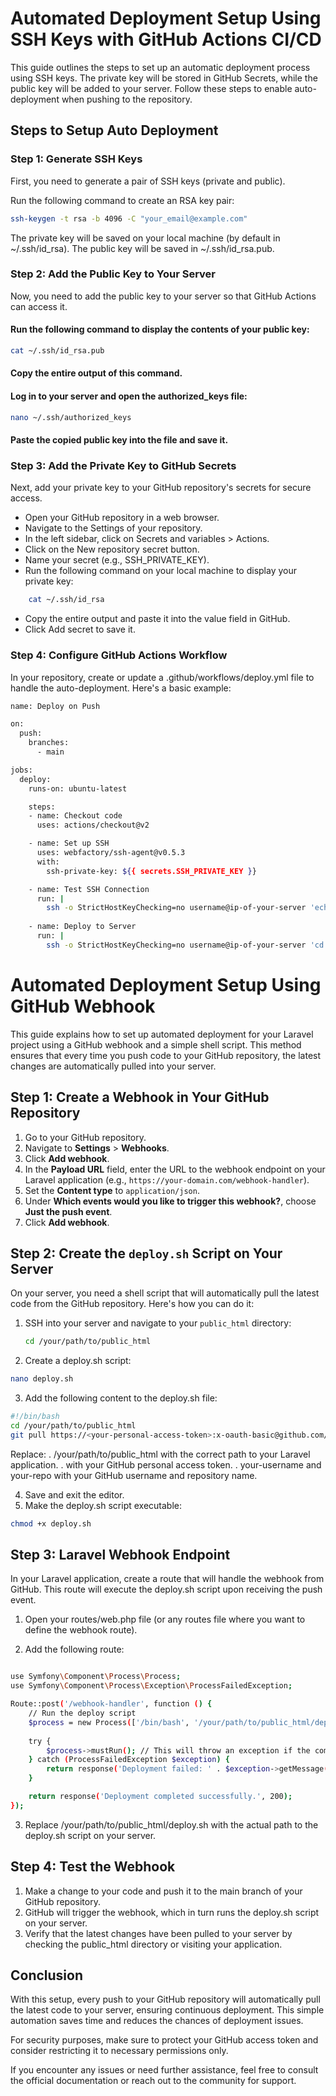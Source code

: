 # Automated Deployment Setup Using SSH Keys with GitHub Actions CI/CD

This guide outlines the steps to set up an automatic deployment process using SSH keys. The private key will be stored in GitHub Secrets, while the public key will be added to your server. Follow these steps to enable auto-deployment when pushing to the repository.

## Steps to Setup Auto Deployment

### Step 1: Generate SSH Keys

First, you need to generate a pair of SSH keys (private and public).

Run the following command to create an RSA key pair:

```bash
ssh-keygen -t rsa -b 4096 -C "your_email@example.com"

```

The private key will be saved on your local machine (by default in ~/.ssh/id_rsa).
The public key will be saved in ~/.ssh/id_rsa.pub.

### Step 2: Add the Public Key to Your Server

Now, you need to add the public key to your server so that GitHub Actions can access it.

#### Run the following command to display the contents of your public key:

```bash
cat ~/.ssh/id_rsa.pub

```

#### Copy the entire output of this command.

#### Log in to your server and open the authorized_keys file:
```bash
nano ~/.ssh/authorized_keys
```

#### Paste the copied public key into the file and save it.

### Step 3: Add the Private Key to GitHub Secrets

Next, add your private key to your GitHub repository's secrets for secure access.
 - Open your GitHub repository in a web browser.
 - Navigate to the Settings of your repository.
 - In the left sidebar, click on Secrets and variables > Actions.
 - Click on the New repository secret button.
 - Name your secret (e.g., SSH_PRIVATE_KEY).
 - Run the following command on your local machine to display your private key:
```bash
    cat ~/.ssh/id_rsa
```
 - Copy the entire output and paste it into the value field in GitHub.
 - Click Add secret to save it.

### Step 4: Configure GitHub Actions Workflow

In your repository, create or update a .github/workflows/deploy.yml file to handle the auto-deployment. Here's a basic example:

```bash
name: Deploy on Push

on:
  push:
    branches:
      - main

jobs:
  deploy:
    runs-on: ubuntu-latest

    steps:
    - name: Checkout code
      uses: actions/checkout@v2

    - name: Set up SSH
      uses: webfactory/ssh-agent@v0.5.3
      with:
        ssh-private-key: ${{ secrets.SSH_PRIVATE_KEY }}

    - name: Test SSH Connection
      run: |
        ssh -o StrictHostKeyChecking=no username@ip-of-your-server 'echo "SSH connection successful!"'
        
    - name: Deploy to Server
      run: |
        ssh -o StrictHostKeyChecking=no username@ip-of-your-server 'cd /path/to/public_html && git pull origin main && echo "Deployment completed successfully." || echo "Deployment failed."'

```

# Automated Deployment Setup Using GitHub Webhook

This guide explains how to set up automated deployment for your Laravel project using a GitHub webhook and a simple shell script. This method ensures that every time you push code to your GitHub repository, the latest changes are automatically pulled into your server.

## Step 1: Create a Webhook in Your GitHub Repository

1. Go to your GitHub repository.
2. Navigate to **Settings** > **Webhooks**.
3. Click **Add webhook**.
4. In the **Payload URL** field, enter the URL to the webhook endpoint on your Laravel application (e.g., `https://your-domain.com/webhook-handler`).
5. Set the **Content type** to `application/json`.
6. Under **Which events would you like to trigger this webhook?**, choose **Just the push event**.
7. Click **Add webhook**.

## Step 2: Create the `deploy.sh` Script on Your Server

On your server, you need a shell script that will automatically pull the latest code from the GitHub repository. Here's how you can do it:

1. SSH into your server and navigate to your `public_html` directory:
   ```bash
   cd /your/path/to/public_html
   ```
2. Create a deploy.sh script:
  ```bash
  nano deploy.sh
  ```
3. Add the following content to the deploy.sh file:
```bash
#!/bin/bash
cd /your/path/to/public_html
git pull https://<your-personal-access-token>:x-oauth-basic@github.com/your-username/your-repo.git main
```
Replace:
. /your/path/to/public_html with the correct path to your Laravel application.
. <your-personal-access-token> with your GitHub personal access token.
. your-username and your-repo with your GitHub username and repository name.

4. Save and exit the editor.
5. Make the deploy.sh script executable:
  ```bash
  chmod +x deploy.sh
  ```

## Step 3: Laravel Webhook Endpoint

In your Laravel application, create a route that will handle the webhook from GitHub. This route will execute the deploy.sh script upon receiving the push event.

1. Open your routes/web.php file (or any routes file where you want to define the webhook route).

2. Add the following route:

```bash

use Symfony\Component\Process\Process;
use Symfony\Component\Process\Exception\ProcessFailedException;

Route::post('/webhook-handler', function () {
    // Run the deploy script
    $process = new Process(['/bin/bash', '/your/path/to/public_html/deploy.sh']);
    
    try {
        $process->mustRun(); // This will throw an exception if the command fails
    } catch (ProcessFailedException $exception) {
        return response('Deployment failed: ' . $exception->getMessage(), 500);
    }

    return response('Deployment completed successfully.', 200);
});
```

3. Replace /your/path/to/public_html/deploy.sh with the actual path to the deploy.sh script on your server.

## Step 4: Test the Webhook

1. Make a change to your code and push it to the main branch of your GitHub repository.
2. GitHub will trigger the webhook, which in turn runs the deploy.sh script on your server.
3. Verify that the latest changes have been pulled to your server by checking the public_html directory or visiting your application.

## Conclusion

With this setup, every push to your GitHub repository will automatically pull the latest code to your server, ensuring continuous deployment. This simple automation saves time and reduces the chances of deployment issues.

For security purposes, make sure to protect your GitHub access token and consider restricting it to necessary permissions only.

If you encounter any issues or need further assistance, feel free to consult the official documentation or reach out to the community for support.
